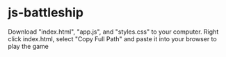 # js-battleship


Download "index.html", "app.js", and "styles.css" to your computer. Right click index.html, select "Copy Full Path" and paste it into your browser to play the game
